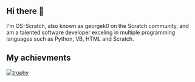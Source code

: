 ## Hi there 👋
I'm OS-Scratch, also known as georgek0 on the Scratch community, and am a talented software developer exceling in multiple programming languages such as Python, VB, HTML and Scratch.
<!--
**OS-Scratch/OS-Scratch** is a ✨ _special_ ✨ repository because its `README.md` (this file) appears on your GitHub profile.

Here are some ideas to get you started:

- 🔭 I’m currently working on ...
- 🌱 I’m currently learning ...
- 👯 I’m looking to collaborate on ...
- 🤔 I’m looking for help with ...
- 💬 Ask me about ...
- 📫 How to reach me: ...
- 😄 Pronouns: ...
- ⚡ Fun fact: ...
-->
## My achievments
[![trophy](https://github-profile-trophy.vercel.app/?username=os-scratch)](https://github.com/ryo-ma/github-profile-trophy)
